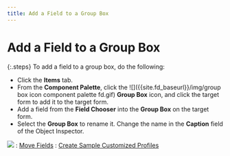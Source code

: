 ```yaml
---
title: Add a Field to a Group Box
---
```


# Add a Field to a Group Box


{:.steps}
To add a field to a group box, do the following:

- Click the **Items**  tab.
- From the **Component 
 Palette**, click the ![]({{site.fd_baseurl}}/img/group box icon component palette fd.gif) **Group 
 Box** icon, and click the target form to add it to the target form.
- Add a field from the **Field 
 Chooser** into the **Group Box**  on the target form.
- Select the **Group 
 Box** to rename it. Change the name in the **Caption**  field of the Object Inspector.



![]({{site.fd_baseurl}}/img/see_also.gif)
: [Move  Fields]({{site.fd_baseurl}}/misc/move_fields_and_change_alignment_sample_profile_step14.html)
: [Create  Sample Customized Profiles]({{site.fd_baseurl}}/forms-designer/create-sample-customized-profiles/create_sample_customized_profiles.html)
